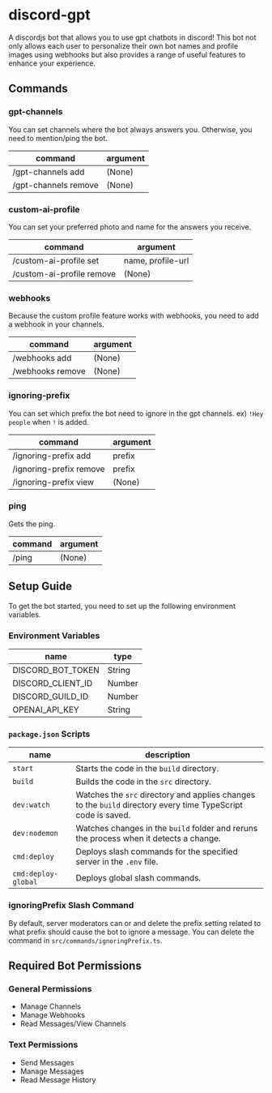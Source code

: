 # discord-gpt
A discordjs bot that allows you to use gpt chatbots in discord! This bot not only allows each user to personalize their own bot names and profile images using webhooks but also provides a range of useful features to enhance your experience.

## Commands

### gpt-channels
You can set channels where the bot always answers you.
Otherwise, you need to mention/ping the bot.

| command              | argument |
| -------------------- | -------- |
| /gpt-channels add    | (None)   |
| /gpt-channels remove | (None)   |

### custom-ai-profile
You can set your preferred photo and name for the answers you receive.

| command                   | argument          | 
| ------------------------- | ----------------- |
| /custom-ai-profile set    | name, profile-url |
| /custom-ai-profile remove | (None)            |

### webhooks
Because the custom profile feature works with webhooks, you need to add a webhook in your channels.

| command          | argument |
| ---------------- | -------- |
| /webhooks add    | (None)   |
| /webhooks remove | (None)   |

### ignoring-prefix
You can set which prefix the bot need to ignore in the gpt channels. ex) `!Hey people` when `!` is added.

| command                 | argument |
| ----------------------- | -------- |
| /ignoring-prefix add    | prefix   |
| /ignoring-prefix remove | prefix   |
| /ignoring-prefix view   | (None)   |

### ping
Gets the ping.

| command | argument |
| ------- | -------- |
| /ping   | (None)   |


## Setup Guide
To get the bot started, you need to set up the following environment variables.


### Environment Variables
| name              | type   |     
| ----------------- | ------ |
| DISCORD_BOT_TOKEN | String |     
| DISCORD_CLIENT_ID | Number |     
| DISCORD_GUILD_ID  | Number |     
| OPENAI_API_KEY    | String | 


### `package.json` Scripts
| name                | description                                                                                                   |
| ------------------- | ------------------------------------------------------------------------------------------------------------- |
| `start`             | Starts the code in the `build` directory.                                                                     |
| `build`             | Builds the code in the `src` directory.                                                                       |
| `dev:watch`         | Watches the `src` directory and applies changes to the `build` directory every time TypeScript code is saved. |
| `dev:nodemon`       | Watches changes in the `build` folder and reruns the process when it detects a change.                        |
| `cmd:deploy`        | Deploys slash commands for the specified server in the `.env` file.                                           |
| `cmd:deploy-global` | Deploys global slash commands.                                                                                |

### ignoringPrefix Slash Command
By default, server moderators can or and delete the prefix setting related to what prefix should cause the bot to ignore a message. You can delete the command in `src/commands/ignoringPrefix.ts`.


## Required Bot Permissions
### General Permissions
- Manage Channels
- Manage Webhooks
- Read Messages/View Channels

### Text Permissions
- Send Messages
- Manage Messages
- Read Message History
